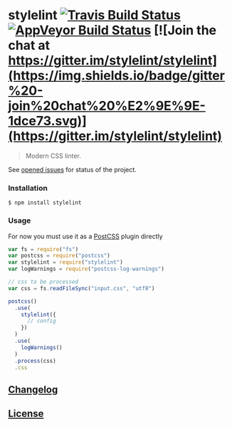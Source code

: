 # stylelint [![Travis Build Status](https://img.shields.io/travis/stylelint/stylelint.svg)](https://travis-ci.org/stylelint/stylelint) [![AppVeyor Build Status](https://img.shields.io/appveyor/ci/MoOx/stylelint.svg?label=winbuild)](https://ci.appveyor.com/project/MoOx/stylelint) [![Join the chat at https://gitter.im/stylelint/stylelint](https://img.shields.io/badge/gitter%20-join%20chat%20%E2%9E%9E-1dce73.svg)](https://gitter.im/stylelint/stylelint)

> Modern CSS linter.

See [opened issues](https://github.com/stylelint/stylelint/issues) for status of the project.

### Installation

```console
$ npm install stylelint
```

### Usage

For now you must use it as a [PostCSS](https://github.com/postcss/postcss#usage) plugin directly

```js
var fs = require("fs")
var postcss = require("postcss")
var stylelint = require("stylelint")
var logWarnings = require("postcss-log-warnings")

// css to be processed
var css = fs.readFileSync("input.css", "utf8")

postcss()
  .use(
    stylelint({
      // config
    })
  )
  .use(
    logWarnings()
  )
  .process(css)
  .css
```

## [Changelog](CHANGELOG.md)

## [License](LICENSE)
